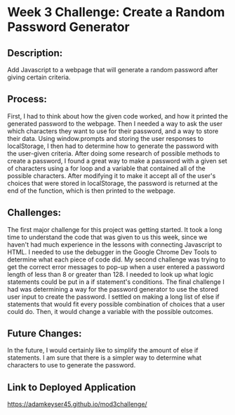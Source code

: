 # Week 3 Challenge: Create a Random Password Generator

## Description: 
Add Javascript to a webpage that will generate a random password after giving certain criteria.

## Process:
First, I had to think about how the given code worked, and how it printed the generated password to the webpage. Then I needed a way to ask the user which characters they want to use for their password, and a way to store their data. Using window.prompts and storing the user responses to localStorage, I then had to determine how to generate the password with the user-given criteria. After doing some research of possible methods to create a password, I found a great way to make a password with a given set of characters using a for loop and a variable that contained all of the possible characters. After modifying it to make it accept all of the user's choices that were stored in localStorage, the password is returned at the end of the function, which is then printed to the webpage.

## Challenges:
The first major challenge for this project was getting started. It took a long time to understand the code that was given to us this week, since we haven't had much experience in the lessons with connecting Javascript to HTML. I needed to use the debugger in the Google Chrome Dev Tools to determine what each piece of code did. My second challenge was trying to get the correct error messages to pop-up when a user entered a password length of less than 8 or greater than 128. I needed to look up what logic statements could be put in a if statement's conditions. The final challenge I had was determining a way for the password generator to use the stored user input to create the password. I settled on making a long list of else if statements that would fit every possible combination of choices that a user could do. Then, it would change a variable with the possible outcomes.

## Future Changes:
In the future, I would certainly like to simplify the amount of else if statements. I am sure that there is a simpler way to determine what characters to use to generate the password. 

## Link to Deployed Application
https://adamkeyser45.github.io/mod3challenge/
